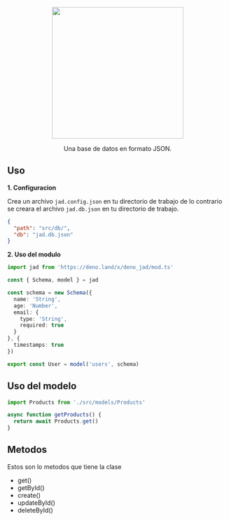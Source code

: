 <p align="center">
<img src="https://i.ibb.co/jyQxXBb/JAD.png" width="300">
</p>
<p align="center">Una base de datos en formato JSON.</p>

## Uso

**1. Configuracion**

Crea un archivo `jad.config.json` en tu directorio de trabajo de lo contrario se creara el archivo `jad.db.json` en tu directorio de trabajo.

```json
{
  "path": "src/db/",
  "db": "jad.db.json"
}
```

**2. Uso del modulo**

```typescript
import jad from 'https://deno.land/x/deno_jad/mod.ts'

const { Schema, model } = jad

const schema = new Schema({
  name: 'String',
  age: 'Number',
  email: {
    type: 'String',
    required: true
  }
}, {
  timestamps: true
})

export const User = model('users', schema)
```

## Uso del modelo

```typescript
import Products from './src/models/Products'

async function getProducts() {
  return await Products.get()
}
```

## Metodos

Estos son lo metodos que tiene la clase

- get()
- getById()
- create()
- updateById()
- deleteById()